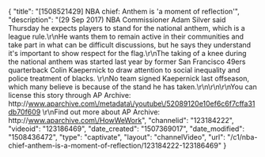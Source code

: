 {
    "title": "[1508521429] NBA chief: Anthem is 'a moment of reflection'",
    "description": "(29 Sep 2017) NBA Commissioner Adam Silver said Thursday he expects players to stand for the national anthem, which is a league rule.\r\nHe wants them to remain active in their communities and take part in what can be difficult discussions, but he says they understand it's important to show respect for the flag.\r\nThe taking of a knee during the national anthem was started last year by former San Francisco 49ers quarterback Colin Kaepernick to draw attention to social inequality and police treatment of blacks. \r\nNo team signed Kaepernick last offseason, which many believe is because of the stand he has taken.\r\n\r\n\r\nYou can license this story through AP Archive: http:\/\/www.aparchive.com\/metadata\/youtube\/52089120e10ef6c6f7cffa31db70f609 \r\nFind out more about AP Archive: http:\/\/www.aparchive.com\/HowWeWork",
    "channelid": "123184222",
    "videoid": "123186469",
    "date_created": "1507369017",
    "date_modified": "1508436472",
    "type": "captivate",
    "layout": "channelVideo",
    "url": "\/c1\/nba-chief-anthem-is-a-moment-of-reflection\/123184222-123186469"
}